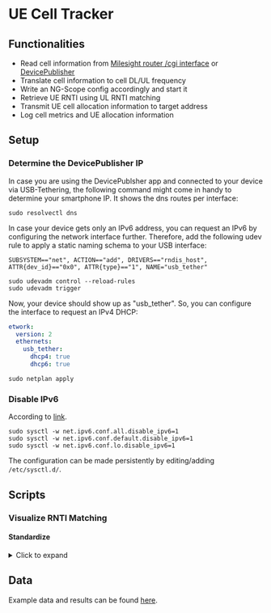 # UE Cell Tracker

## Functionalities

* Read cell information from [Milesight router /cgi interface](https://support.milesight-iot.com/support/solutions/articles/73000514140-how-to-use-milesight-router-http-api-) or [DevicePublisher](https://github.com/bastian-src/DevicePublisher)
* Translate cell information to cell DL/UL frequency
* Write an NG-Scope config accordingly and start it
* Retrieve UE RNTI using UL RNTI matching
* Transmit UE cell allocation information to target address
* Log cell metrics and UE allocation information

## Setup

### Determine the DevicePublisher IP

In case you are using the DevicePublsher app and connected to your device via
USB-Tethering, the following command might come in handy to determine your
smartphone IP. It shows the dns routes per interface:

```
sudo resolvectl dns
```

In case your device gets only an IPv6 address, you can request an IPv6 by
configuring the network interface further. Therefore, add the following
udev rule to apply a static naming schema to your USB interface:

``` /etc/udev/rules.d/99-usb-tethering.rules
SUBSYSTEM=="net", ACTION=="add", DRIVERS=="rndis_host", ATTR{dev_id}=="0x0", ATTR{type}=="1", NAME="usb_tether"
```

```
sudo udevadm control --reload-rules
sudo udevadm trigger
```

Now, your device should show up as "usb_tether". So, you can configure
the interface to request an IPv4 DHCP:

``` /etc/netplan/01-usb-tethering.yaml
etwork:
  version: 2
  ethernets:
    usb_tether:
      dhcp4: true
      dhcp6: true
```

```
sudo netplan apply
```


### Disable IPv6

According to [link](https://itsfoss.com/disable-ipv6-ubuntu-linux/).

```
sudo sysctl -w net.ipv6.conf.all.disable_ipv6=1
sudo sysctl -w net.ipv6.conf.default.disable_ipv6=1
sudo sysctl -w net.ipv6.conf.lo.disable_ipv6=1
```

The configuration can be made persistently by editing/adding `/etc/sysctl.d/`.

## Scripts

### Visualize RNTI Matching

#### Standardize

<details>
<summary>Click to expand</summary>

Print the standardization vector of certain RNTI's traffic.

When you provide a rnti, only the records where the RNTI occurs
(it might be removed by the pre-filter!) is used for standardization.

If you don't provide an RNTI explicitly, it uses the traffic of the
RNTI with the most number of UL occurrences.

Example usage *without* an explicit RNTI:

```
./scripts/visualize_rnti_matching.py --path ".logs.ue/run-<run-date>/rnti_matching/run_<run-date>_traffic_collection.jsonl" standardize
[...]
DEBUG [determine_highest_count_ul_timeline] rnti: 34135 | count: 1873
DEBUG [determine_highest_count_ul_timeline] rnti: 34226 | count: 1186
DEBUG [determine_highest_count_ul_timeline] rnti: 34319 | count: 1166
DEBUG [determine_highest_count_ul_timeline] rnti: 33123 | count: 1619
DEBUG [determine_highest_count_ul_timeline] rnti: 54112 | count: 1529
vec![
    (2735.217, 2362.898),
    (564014.484, 336306.997),
    (65.652, 55.473),
    (327.697, 249.128),
    (428706.906, 643780.033),
    (4422.802, 2244.733),
    (6125.165, 2793.039),
    (156940930.077, 382279093.565)
],
```

Example usage *with* an explicit RNTI:

```
./scripts/visualize_rnti_matching.py --path ".logs.ue/run-<run-date>/rnti_matching/run_<run-date>_traffic_collection.jsonl" standardize --rnti 34226
[...]
DEBUG [determine_highest_count_ul_timeline] rnti: 34226 | count: 1529
vec![
    (2735.217, 2362.898),
    (564014.484, 336306.997),
    (65.652, 55.473),
    (327.697, 249.128),
    (428706.906, 643780.033),
    (4422.802, 2244.733),
    (6125.165, 2793.039),
    (156940930.077, 382279093.565)
],
```

</details>

## Data

Example data and results can be found [here](https://nextcloud.schmidt-systems.eu/s/AYqZDwtWxAeQY8N).
